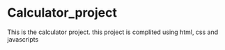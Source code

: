 # Calculator_project
This is the calculator project. this project is complited using html, css and javascripts 
